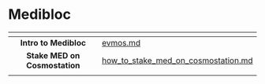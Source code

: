 # Medibloc

<table data-view="cards"><thead><tr><th align="center"></th><th data-hidden data-card-target data-type="content-ref"></th></tr></thead><tbody><tr><td align="center"><strong>Intro to Medibloc</strong></td><td><a href="evmos.md">evmos.md</a></td></tr><tr><td align="center"><strong>Stake MED on Cosmostation</strong></td><td><a href="how_to_stake_med_on_cosmostation.md">how_to_stake_med_on_cosmostation.md</a></td></tr><tr><td align="center"></td><td></td></tr></tbody></table>

